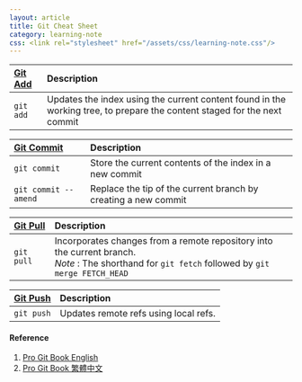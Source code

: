 ```yaml
---
layout: article
title: Git Cheat Sheet
category: learning-note
css: <link rel="stylesheet" href="/assets/css/learning-note.css"/>
---
```


| [Git Add](https://git-scm.com/docs/git-add) | Description |
|:-----------------|:---------------------------------------|
| `git add` | Updates the index using the current content found in the working tree, to prepare the content staged for the next commit |


| [Git Commit](https://git-scm.com/docs/git-commit) | Description |
|:--------------------------------------------------|:------------|
| `git commit` | Store the current contents of the index in a new commit |
| `git commit --amend` | Replace the tip of the current branch by creating a new commit |

| [Git Pull](https://git-scm.com/docs/git-pull) | Description |
|:----------------------------------------------|:------------|
| `git pull` | Incorporates changes from a remote repository into the current branch. <br/> *Note* : The shorthand for `git fetch` followed by `git merge FETCH_HEAD` |

| [Git Push](https://git-scm.com/docs/git-push) | Description |
|:----------------------------------------------|:------------|
| `git push` | Updates remote refs using local refs. |

#### Reference

1. [Pro Git Book English](https://git-scm.com/book/en/v2)
2. [Pro Git Book 繁體中文](https://git-scm.com/book/zh-tw/v1)